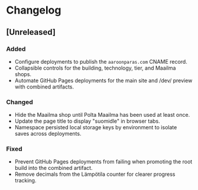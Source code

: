 # Changelog

## [Unreleased]
### Added
- Configure deployments to publish the `aaroonparas.com` CNAME record.
- Collapsible controls for the building, technology, tier, and Maailma shops.
- Automate GitHub Pages deployments for the main site and /dev/ preview with combined artifacts.

### Changed
- Hide the Maailma shop until Polta Maailma has been used at least once.
- Update the page title to display "suomidle" in browser tabs.
- Namespace persisted local storage keys by environment to isolate saves across deployments.


### Fixed
- Prevent GitHub Pages deployments from failing when promoting the root build into the combined artifact.
- Remove decimals from the Lämpötila counter for clearer progress tracking.

